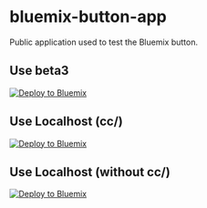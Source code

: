 bluemix-button-app
==================

Public application used to test the Bluemix button.

Use beta3
---------

[![Deploy to Bluemix](https://raw.githubusercontent.com/maciej-bendkowski/bluemix-button-app/master/public/deploy2bluemix.png)](https://beta3.hub.jazz.net/code/cfui/bluemix/deploy.html#,Repository=https://github.com/maciej-bendkowski/bluemix-button-app.git)

Use Localhost (cc/)
-------------------

[![Deploy to Bluemix](https://raw.githubusercontent.com/maciej-bendkowski/bluemix-button-app/master/public/deploy2bluemix.png)](http://localhost:8082/cc/cfui/bluemix/deploy.html#,Repository=https://github.com/maciej-bendkowski/bluemix-button-app.git)

Use Localhost (without cc/)
---------------------------

[![Deploy to Bluemix](https://raw.githubusercontent.com/maciej-bendkowski/bluemix-button-app/master/public/deploy2bluemix.png)](http://localhost:8082/cfui/bluemix/deploy.html#,Repository=https://github.com/maciej-bendkowski/bluemix-button-app.git)